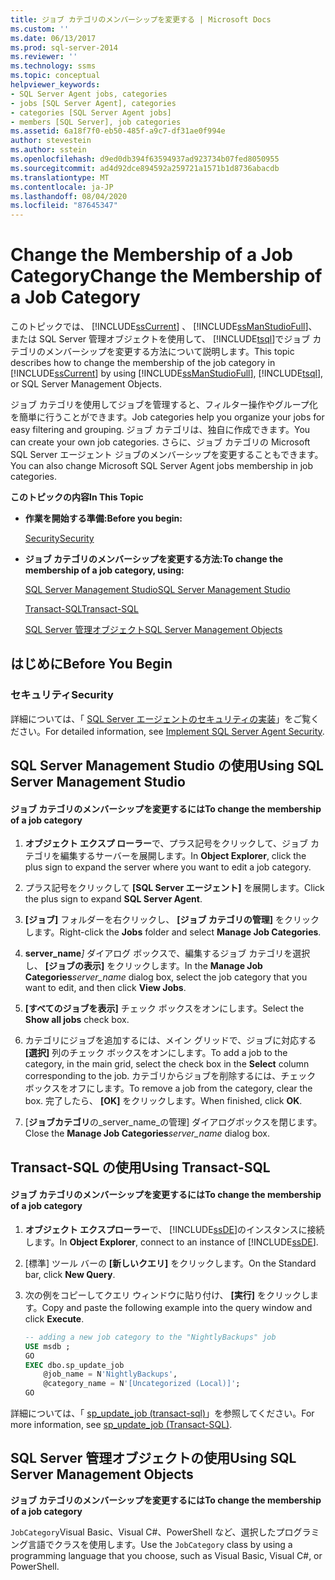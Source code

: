 ```yaml
---
title: ジョブ カテゴリのメンバーシップを変更する | Microsoft Docs
ms.custom: ''
ms.date: 06/13/2017
ms.prod: sql-server-2014
ms.reviewer: ''
ms.technology: ssms
ms.topic: conceptual
helpviewer_keywords:
- SQL Server Agent jobs, categories
- jobs [SQL Server Agent], categories
- categories [SQL Server Agent jobs]
- members [SQL Server], job categories
ms.assetid: 6a18f7f0-eb50-485f-a9c7-df31ae0f994e
author: stevestein
ms.author: sstein
ms.openlocfilehash: d9ed0db394f63594937ad923734b07fed8050955
ms.sourcegitcommit: ad4d92dce894592a259721a1571b1d8736abacdb
ms.translationtype: MT
ms.contentlocale: ja-JP
ms.lasthandoff: 08/04/2020
ms.locfileid: "87645347"
---
```

# <a name="change-the-membership-of-a-job-category"></a><span data-ttu-id="0d32b-102">Change the Membership of a Job Category</span><span class="sxs-lookup"><span data-stu-id="0d32b-102">Change the Membership of a Job Category</span></span>
  <span data-ttu-id="0d32b-103">このトピックでは、 [!INCLUDE[ssCurrent](../../includes/sscurrent-md.md)] 、 [!INCLUDE[ssManStudioFull](../../includes/ssmanstudiofull-md.md)]、または SQL Server 管理オブジェクトを使用して、 [!INCLUDE[tsql](../../includes/tsql-md.md)]でジョブ カテゴリのメンバーシップを変更する方法について説明します。</span><span class="sxs-lookup"><span data-stu-id="0d32b-103">This topic describes how to change the membership of the job category in [!INCLUDE[ssCurrent](../../includes/sscurrent-md.md)] by using [!INCLUDE[ssManStudioFull](../../includes/ssmanstudiofull-md.md)], [!INCLUDE[tsql](../../includes/tsql-md.md)], or SQL Server Management Objects.</span></span>  
  
 <span data-ttu-id="0d32b-104">ジョブ カテゴリを使用してジョブを管理すると、フィルター操作やグループ化を簡単に行うことができます。</span><span class="sxs-lookup"><span data-stu-id="0d32b-104">Job categories help you organize your jobs for easy filtering and grouping.</span></span> <span data-ttu-id="0d32b-105">ジョブ カテゴリは、独自に作成できます。</span><span class="sxs-lookup"><span data-stu-id="0d32b-105">You can create your own job categories.</span></span> <span data-ttu-id="0d32b-106">さらに、ジョブ カテゴリの Microsoft SQL Server エージェント ジョブのメンバーシップを変更することもできます。</span><span class="sxs-lookup"><span data-stu-id="0d32b-106">You can also change Microsoft SQL Server Agent jobs membership in job categories.</span></span>  
  
 <span data-ttu-id="0d32b-107">**このトピックの内容**</span><span class="sxs-lookup"><span data-stu-id="0d32b-107">**In This Topic**</span></span>  
  
-   <span data-ttu-id="0d32b-108">**作業を開始する準備:**</span><span class="sxs-lookup"><span data-stu-id="0d32b-108">**Before you begin:**</span></span>  
  
     [<span data-ttu-id="0d32b-109">Security</span><span class="sxs-lookup"><span data-stu-id="0d32b-109">Security</span></span>](#Security)  
  
-   <span data-ttu-id="0d32b-110">**ジョブ カテゴリのメンバーシップを変更する方法:**</span><span class="sxs-lookup"><span data-stu-id="0d32b-110">**To change the membership of a job category, using:**</span></span>  
  
     [<span data-ttu-id="0d32b-111">SQL Server Management Studio</span><span class="sxs-lookup"><span data-stu-id="0d32b-111">SQL Server Management Studio</span></span>](#SSMS)  
  
     [<span data-ttu-id="0d32b-112">Transact-SQL</span><span class="sxs-lookup"><span data-stu-id="0d32b-112">Transact-SQL</span></span>](#TSQL)  
  
     [<span data-ttu-id="0d32b-113">SQL Server 管理オブジェクト</span><span class="sxs-lookup"><span data-stu-id="0d32b-113">SQL Server Management Objects</span></span>](#SMO)  
  
##  <a name="before-you-begin"></a><a name="BeforeYouBegin"></a> <span data-ttu-id="0d32b-114">はじめに</span><span class="sxs-lookup"><span data-stu-id="0d32b-114">Before You Begin</span></span>  
  
###  <a name="security"></a><a name="Security"></a> <span data-ttu-id="0d32b-115">セキュリティ</span><span class="sxs-lookup"><span data-stu-id="0d32b-115">Security</span></span>  
 <span data-ttu-id="0d32b-116">詳細については、「 [SQL Server エージェントのセキュリティの実装](implement-sql-server-agent-security.md)」をご覧ください。</span><span class="sxs-lookup"><span data-stu-id="0d32b-116">For detailed information, see [Implement SQL Server Agent Security](implement-sql-server-agent-security.md).</span></span>  
  
##  <a name="using-sql-server-management-studio"></a><a name="SSMS"></a> <span data-ttu-id="0d32b-117">SQL Server Management Studio の使用</span><span class="sxs-lookup"><span data-stu-id="0d32b-117">Using SQL Server Management Studio</span></span>  
  
#### <a name="to-change-the-membership-of-a-job-category"></a><span data-ttu-id="0d32b-118">ジョブ カテゴリのメンバーシップを変更するには</span><span class="sxs-lookup"><span data-stu-id="0d32b-118">To change the membership of a job category</span></span>  
  
1.  <span data-ttu-id="0d32b-119">**オブジェクト エクスプ ローラー**で、プラス記号をクリックして、ジョブ カテゴリを編集するサーバーを展開します。</span><span class="sxs-lookup"><span data-stu-id="0d32b-119">In **Object Explorer**, click the plus sign to expand the server where you want to edit a job category.</span></span>  
  
2.  <span data-ttu-id="0d32b-120">プラス記号をクリックして **[SQL Server エージェント]** を展開します。</span><span class="sxs-lookup"><span data-stu-id="0d32b-120">Click the plus sign to expand **SQL Server Agent**.</span></span>  
  
3.  <span data-ttu-id="0d32b-121">**[ジョブ]** フォルダーを右クリックし、 **[ジョブ カテゴリの管理]** をクリックします。</span><span class="sxs-lookup"><span data-stu-id="0d32b-121">Right-click the **Jobs** folder and select **Manage Job Categories**.</span></span>  
  
4.  <span data-ttu-id="0d32b-122">**server_name**_]_ ダイアログ ボックスで、編集するジョブ カテゴリを選択し、 **[ジョブの表示]** をクリックします。</span><span class="sxs-lookup"><span data-stu-id="0d32b-122">In the **Manage Job Categories**_server_name_ dialog box, select the job category that you want to edit, and then click **View Jobs**.</span></span>  
  
5.  <span data-ttu-id="0d32b-123">**[すべてのジョブを表示]** チェック ボックスをオンにします。</span><span class="sxs-lookup"><span data-stu-id="0d32b-123">Select the **Show all jobs** check box.</span></span>  
  
6.  <span data-ttu-id="0d32b-124">カテゴリにジョブを追加するには、メイン グリッドで、ジョブに対応する **[選択]** 列のチェック ボックスをオンにします。</span><span class="sxs-lookup"><span data-stu-id="0d32b-124">To add a job to the category, in the main grid, select the check box in the **Select** column corresponding to the job.</span></span> <span data-ttu-id="0d32b-125">カテゴリからジョブを削除するには、チェック ボックスをオフにします。</span><span class="sxs-lookup"><span data-stu-id="0d32b-125">To remove a job from the category, clear the box.</span></span> <span data-ttu-id="0d32b-126">完了したら、 **[OK]** をクリックします。</span><span class="sxs-lookup"><span data-stu-id="0d32b-126">When finished, click **OK**.</span></span>  
  
7.  <span data-ttu-id="0d32b-127">[**ジョブカテゴリ**の_server_name_の管理] ダイアログボックスを閉じます。</span><span class="sxs-lookup"><span data-stu-id="0d32b-127">Close the **Manage Job Categories**_server_name_ dialog box.</span></span>  
  
##  <a name="using-transact-sql"></a><a name="TSQL"></a> <span data-ttu-id="0d32b-128">Transact-SQL の使用</span><span class="sxs-lookup"><span data-stu-id="0d32b-128">Using Transact-SQL</span></span>  
  
#### <a name="to-change-the-membership-of-a-job-category"></a><span data-ttu-id="0d32b-129">ジョブ カテゴリのメンバーシップを変更するには</span><span class="sxs-lookup"><span data-stu-id="0d32b-129">To change the membership of a job category</span></span>  
  
1.  <span data-ttu-id="0d32b-130">**オブジェクト エクスプローラー**で、 [!INCLUDE[ssDE](../../includes/ssde-md.md)]のインスタンスに接続します。</span><span class="sxs-lookup"><span data-stu-id="0d32b-130">In **Object Explorer**, connect to an instance of [!INCLUDE[ssDE](../../includes/ssde-md.md)].</span></span>  
  
2.  <span data-ttu-id="0d32b-131">[標準] ツール バーの **[新しいクエリ]** をクリックします。</span><span class="sxs-lookup"><span data-stu-id="0d32b-131">On the Standard bar, click **New Query**.</span></span>  
  
3.  <span data-ttu-id="0d32b-132">次の例をコピーしてクエリ ウィンドウに貼り付け、 **[実行]** をクリックします。</span><span class="sxs-lookup"><span data-stu-id="0d32b-132">Copy and paste the following example into the query window and click **Execute**.</span></span>  
  
    ```sql
    -- adding a new job category to the "NightlyBackups" job  
    USE msdb ;  
    GO  
    EXEC dbo.sp_update_job  
        @job_name = N'NightlyBackups',  
        @category_name = N'[Uncategorized (Local)]';  
    GO  
    ```  
  
 <span data-ttu-id="0d32b-133">詳細については、「 [sp_update_job &#40;transact-sql&#41;](/sql/relational-databases/system-stored-procedures/sp-update-job-transact-sql)」を参照してください。</span><span class="sxs-lookup"><span data-stu-id="0d32b-133">For more information, see [sp_update_job &#40;Transact-SQL&#41;](/sql/relational-databases/system-stored-procedures/sp-update-job-transact-sql).</span></span>  
  
##  <a name="using-sql-server-management-objects"></a><a name="SMO"></a><span data-ttu-id="0d32b-134">SQL Server 管理オブジェクトの使用</span><span class="sxs-lookup"><span data-stu-id="0d32b-134">Using SQL Server Management Objects</span></span>  
 <span data-ttu-id="0d32b-135">**ジョブ カテゴリのメンバーシップを変更するには**</span><span class="sxs-lookup"><span data-stu-id="0d32b-135">**To change the membership of a job category**</span></span>  
  
 <span data-ttu-id="0d32b-136">`JobCategory`Visual Basic、Visual C#、PowerShell など、選択したプログラミング言語でクラスを使用します。</span><span class="sxs-lookup"><span data-stu-id="0d32b-136">Use the `JobCategory` class by using a programming language that you choose, such as Visual Basic, Visual C#, or PowerShell.</span></span>  
